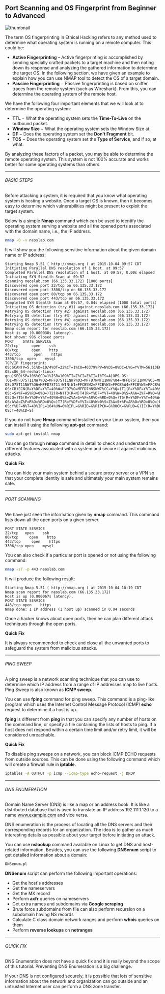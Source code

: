 ## Port Scanning and OS Fingerprint from Beginner to Advanced

![thumbnail](https://raw.githubusercontent.com/neoslab/tutorials/master/thumbnails/307867def063b2b26215fba0a64df4ca-1920x1080.jpg "Thumbnail")

The term OS fingerprinting in Ethical Hacking refers to any method used to determine what operating system is running on a remote computer. This could be:

* **Active Fingerprinting** – Active fingerprinting is accomplished by sending specially crafted packets to a target machine and then noting down its response and analyzing the gathered information to determine the target OS. In the following section, we have given an example to explain how you can use NMAP tool to detect the OS of a target domain.
* **Passive Fingerprinting** − Passive fingerprinting is based on sniffer traces from the remote system (such as Wireshark). From this, you can determine the operating system of the remote host.

We have the following four important elements that we will look at to determine the operating system:

* **TTL** − What the operating system sets the **Time-To-Live** on the outbound packet.
* **Window Size** − What the operating system sets the Window Size at.
* **DF** − Does the operating system set the **Don't Fragment** bit.
* **TOS** − Does the operating system set the **Type of Service**, and if so, at what.

By analyzing these factors of a packet, you may be able to determine the remote operating system. This system is not 100% accurate and works better for some operating systems than others.

* * *

###### BASIC STEPS

Before attacking a system, it is required that you know what operating system is hosting a website. Once a target OS is known, then it becomes easy to determine which vulnerabilities might be present to exploit the target system.

Below is a simple **Nmap** command which can be used to identify the operating system serving a website and all the opened ports associated with the domain name, i.e., the IP address.

```bash
nmap -O -v neoslab.com
```

It will show you the following sensitive information about the given domain name or IP address:

```none
Starting Nmap 5.51 ( http://nmap.org ) at 2015-10-04 09:57 CDT
Initiating Parallel DNS resolution of 1 host. at 09:57
Completed Parallel DNS resolution of 1 host. at 09:57, 0.00s elapsed
Initiating SYN Stealth Scan at 09:57
Scanning neoslab.com (66.135.33.172) [1000 ports]
Discovered open port 22/tcp on 66.135.33.172
Discovered open port 3306/tcp on 66.135.33.172
Discovered open port 80/tcp on 66.135.33.172
Discovered open port 443/tcp on 66.135.33.172
Completed SYN Stealth Scan at 09:57, 0.04s elapsed (1000 total ports)
Initiating OS detection (try #1) against neoslab.com (66.135.33.172)
Retrying OS detection (try #2) against neoslab.com (66.135.33.172)
Retrying OS detection (try #3) against neoslab.com (66.135.33.172)
Retrying OS detection (try #4) against neoslab.com (66.135.33.172)
Retrying OS detection (try #5) against neoslab.com (66.135.33.172)
Nmap scan report for neoslab.com (66.135.33.172)
Host is up (0.000038s latency).
Not shown: 996 closed ports
PORT    STATE SERVICE
22/tcp      open    ssh
80/tcp      open    http
443/tcp      open    https
3306/tcp  open    mysql
TCP/IP fingerprint: OS:SCAN(V=5.51%D=10/4%OT=22%CT=1%CU=40379%PV=N%DS=0%DC=L%G=Y%TM=56113E6D%P= OS:x86_64-redhat-linux-gnu)SEQ(SP=106%GCD=1%ISR=109%TI=Z%CI=Z%II=I%TS=A)OPS OS:(O1=MFFD7ST11NW7%O2=MFFD7ST11NW7%O3=MFFD7NNT11NW7%O4=MFFD7ST11NW7%O5=MFF OS:D7ST11NW7%O6=MFFD7ST11)WIN(W1=FFCB%W2=FFCB%W3=FFCB%W4=FFCB%W5=FFCB%W6=FF OS:CB)ECN(R=Y%DF=Y%T=40%W=FFD7%O=MFFD7NNSNW7%CC=Y%Q=)T1(R=Y%DF=Y%T=40%S=O%A OS:=S+%F=AS%RD=0%Q=)T2(R=N)T3(R=N)T4(R=Y%DF=Y%T=40%W=0%S=A%A=Z%F=R%O=%RD=0% OS:Q=)T5(R=Y%DF=Y%T=40%W=0%S=Z%A=S+%F=AR%O=%RD=0%Q=)T6(R=Y%DF=Y%T=40%W=0%S= OS:A%A=Z%F=R%O=%RD=0%Q=)T7(R=Y%DF=Y%T=40%W=0%S=Z%A=S+%F=AR%O=%RD=0%Q=)U1(R= OS:Y%DF=N%T=40%IPL=164%UN=0%RIPL=G%RID=G%RIPCK=G%RUCK=G%RUD=G)IE(R=Y%DFI=N% OS:T=40%CD=S)
```

If you do not have **Nmap** command installed on your Linux system, then you can install it using the following **apt-get** command:

```bash
sudo apt-get install nmap
```

You can go through **nmap** command in detail to check and understand the different features associated with a system and secure it against malicious attacks.

**Quick Fix**

You can hide your main system behind a secure proxy server or a VPN so that your complete identity is safe and ultimately your main system remains safe.

* * *

###### PORT SCANNING

We have just seen the information given by **nmap** command. This command lists down all the open ports on a given server.

```none
PORT STATE SERVICE
22/tcp   open    ssh
80/tcp     open    http
443/tcp     open    https
3306/tcp open    mysql
```

You can also check if a particular port is opened or not using the following command:

```bash
nmap -sT -p 443 neoslab.com
```

It will produce the following result:

```none
Starting Nmap 5.51 ( http://nmap.org ) at 2015-10-04 10:19 CDT
Nmap scan report for neoslab.com (66.135.33.172)
Host is up (0.000067s latency).
PORT STATE SERVICE
443/tcp open    https
Nmap done: 1 IP address (1 host up) scanned in 0.04 seconds
```

Once a hacker knows about open ports, then he can plan different attack techniques through the open ports.

**Quick Fix**

It is always recommended to check and close all the unwanted ports to safeguard the system from malicious attacks.

* * *

###### PING SWEEP

A ping sweep is a network scanning technique that you can use to determine which IP address from a range of IP addresses map to live hosts. Ping Sweep is also known as **ICMP sweep**.

You can use **fping** command for ping sweep. This command is a ping-like program which uses the Internet Control Message Protocol (ICMP) **echo** request to determine if a host is up.

**fping** is different from **ping** in that you can specify any number of hosts on the command line, or specify a file containing the lists of hosts to ping. If a host does not respond within a certain time limit and/or retry limit, it will be considered unreachable.

**Quick Fix**

To disable ping sweeps on a network, you can block ICMP ECHO requests from outside sources. This can be done using the following command which will create a firewall rule in **iptable**.

```bash
iptables -A OUTPUT -p icmp --icmp-type echo-request -j DROP
```

* * *

###### DNS ENUMERATION

Domain Name Server (DNS) is like a map or an address book. It is like a distributed database that is used to translate an IP address 192.111.1.120 to a name www.example.com and vice versa.

DNS enumeration is the process of locating all the DNS servers and their corresponding records for an organization. The idea is to gather as much interesting details as possible about your target before initiating an attack.

You can use **nslookup** command available on Linux to get DNS and host-related information. Besides, you can use the following **DNSenum** script to get detailed information about a domain:

```bash
DNSenum.pl
```

**DNSenum** script can perform the following important operations:

- Get the host's addresses
- Get the nameservers
- Get the MX record
- Perform **axfr** queries on nameservers
- Get extra names and subdomains via **Google scraping**
- Brute force subdomains from file can also perform recursion on a subdomain having NS records
- Calculate C class domain network ranges and perform **whois** queries on them
- Perform **reverse lookups** on **netranges**

* * *

###### QUICK FIX

DNS Enumeration does not have a quick fix and it is really beyond the scope of this tutorial. Preventing DNS Enumeration is a big challenge.

If your DNS is not configured securely, it is possible that lots of sensitive information about the network and organization can go outside and an untrusted Internet user can perform a DNS zone transfer.
